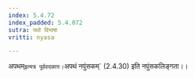 ```yaml
---
index: 5.4.72
index_padded: 5.4.072
sutra: पथो विभाषा
vritti: nyasa

---
```

अपथम्` इत्यत्र पूर्ववदकारः। `अपथं नपुंसकम्` (2.4.30) इति नपुंसकलिङ्गता।।